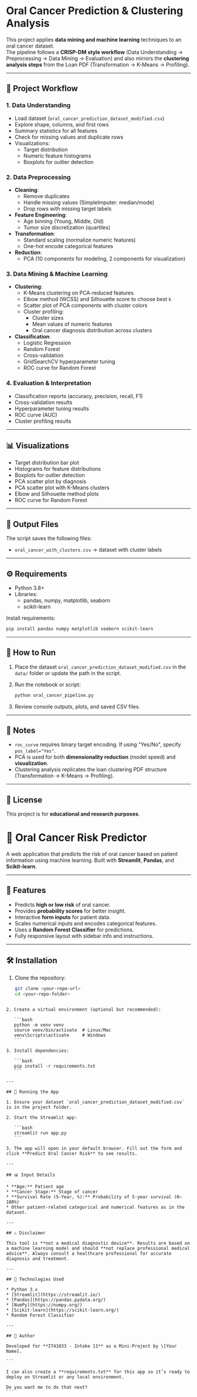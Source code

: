 
# Oral Cancer Prediction & Clustering Analysis

This project applies **data mining and machine learning** techniques to an oral cancer dataset.  
The pipeline follows a **CRISP-DM style workflow** (Data Understanding → Preprocessing → Data Mining → Evaluation) and also mirrors the **clustering analysis steps** from the Loan PDF (Transformation → K-Means → Profiling).

---

## 📌 Project Workflow

### 1. Data Understanding
- Load dataset (`oral_cancer_prediction_dataset_modified.csv`)
- Explore shape, columns, and first rows
- Summary statistics for all features
- Check for missing values and duplicate rows
- Visualizations:
  - Target distribution
  - Numeric feature histograms
  - Boxplots for outlier detection

### 2. Data Preprocessing
- **Cleaning**:
  - Remove duplicates
  - Handle missing values (SimpleImputer: median/mode)
  - Drop rows with missing target labels
- **Feature Engineering**:
  - Age binning (Young, Middle, Old)
  - Tumor size discretization (quartiles)
- **Transformation**:
  - Standard scaling (normalize numeric features)
  - One-hot encode categorical features
- **Reduction**:
  - PCA (10 components for modeling, 2 components for visualization)

### 3. Data Mining & Machine Learning
- **Clustering**:
  - K-Means clustering on PCA-reduced features
  - Elbow method (WCSS) and Silhouette score to choose best `k`
  - Scatter plot of PCA components with cluster colors
  - Cluster profiling:
    - Cluster sizes
    - Mean values of numeric features
    - Oral cancer diagnosis distribution across clusters
- **Classification**:
  - Logistic Regression
  - Random Forest
  - Cross-validation
  - GridSearchCV hyperparameter tuning
  - ROC curve for Random Forest

### 4. Evaluation & Interpretation
- Classification reports (accuracy, precision, recall, F1)
- Cross-validation results
- Hyperparameter tuning results
- ROC curve (AUC)
- Cluster profiling results

---

## 📊 Visualizations
- Target distribution bar plot
- Histograms for feature distributions
- Boxplots for outlier detection
- PCA scatter plot by diagnosis
- PCA scatter plot with K-Means clusters
- Elbow and Silhouette method plots
- ROC curve for Random Forest

---

## 📂 Output Files
The script saves the following files:

- `oral_cancer_with_clusters.csv` → dataset with cluster labels


---

## ⚙️ Requirements
- Python 3.8+
- Libraries:
  - pandas, numpy, matplotlib, seaborn
  - scikit-learn

Install requirements:
```bash
pip install pandas numpy matplotlib seaborn scikit-learn
````

---

## 🚀 How to Run

1. Place the dataset `oral_cancer_prediction_dataset_modified.csv` in the `data/` folder or update the path in the script.
2. Run the notebook or script:

   ```bash
   python oral_cancer_pipeline.py
   ```
3. Review console outputs, plots, and saved CSV files.

---

## 📌 Notes

* `roc_curve` requires binary target encoding. If using "Yes/No", specify `pos_label="Yes"`.
* PCA is used for both **dimensionality reduction** (model speed) and **visualization**.
* Clustering analysis replicates the loan clustering PDF structure (Transformation → K-Means → Profiling).

---

## 🧾 License

This project is for **educational and research purposes**.


# 🦷 Oral Cancer Risk Predictor

A web application that predicts the risk of oral cancer based on patient information using machine learning. Built with **Streamlit**, **Pandas**, and **Scikit-learn**.

---

## 🔹 Features

- Predicts **high or low risk** of oral cancer.
- Provides **probability scores** for better insight.
- Interactive **form inputs** for patient data.
- Scales numerical inputs and encodes categorical features.
- Uses a **Random Forest Classifier** for predictions.
- Fully responsive layout with sidebar info and instructions.

---

## 🛠️ Installation

1. Clone the repository:
   ```bash
   git clone <your-repo-url>
   cd <your-repo-folder>
````

2. Create a virtual environment (optional but recommended):

   ```bash
   python -m venv venv
   source venv/bin/activate  # Linux/Mac
   venv\Scripts\activate     # Windows
   ```

3. Install dependencies:

   ```bash
   pip install -r requirements.txt
   ```

---

## 🚀 Running the App

1. Ensure your dataset `oral_cancer_prediction_dataset_modified.csv` is in the project folder.

2. Start the Streamlit app:

   ```bash
   streamlit run app.py
   ```

3. The app will open in your default browser. Fill out the form and click **Predict Oral Cancer Risk** to see results.

---

## 📊 Input Details

* **Age:** Patient age 
* **Cancer Stage:** Stage of cancer 
* **Survival Rate (5-Year, %):** Probability of 5-year survival (0–100%)
* Other patient-related categorical and numerical features as in the dataset.

---

## ⚠️ Disclaimer

This tool is **not a medical diagnostic device**. Results are based on a machine learning model and should **not replace professional medical advice**. Always consult a healthcare professional for accurate diagnosis and treatment.

---

## 📝 Technologies Used

* Python 3.x
* [Streamlit](https://streamlit.io/)
* [Pandas](https://pandas.pydata.org/)
* [NumPy](https://numpy.org/)
* [Scikit-learn](https://scikit-learn.org/)
* Random Forest Classifier

---

## 📌 Author

Developed for **IT41033 - Intake 11** as a Mini-Project by \[Your Name].

```

I can also create a **requirements.txt** for this app so it’s ready to deploy on Streamlit or any local environment.  

Do you want me to do that next?
```
